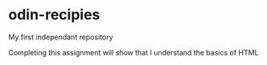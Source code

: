 # odin-recipies
 My first independant repository

Completing this assignment will show that I understand the basics of HTML
